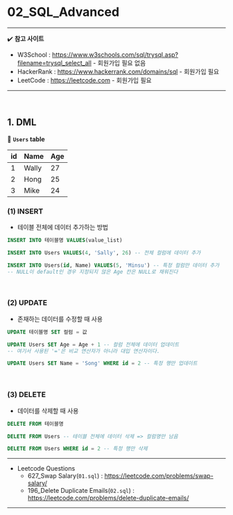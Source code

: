 # 02_SQL_Advanced

---

:heavy_check_mark: <b>참고 사이트</b>

- W3School : https://www.w3schools.com/sql/trysql.asp?filename=trysql_select_all - 회원가입 필요 없음
- HackerRank : https://www.hackerrank.com/domains/sql - 회원가입 필요
- LeetCode : https://leetcode.com - 회원가입 필요

---

<br>

## 1. DML

:bookmark_tabs: <b>`Users` table</b>

| id   | Name  | Age  |
| ---- | ----- | ---- |
| 1    | Wally | 27   |
| 2    | Hong  | 25   |
| 3    | Mike  | 24   |

### (1) INSERT

- 테이블 전체에 데이터 추가하는 방법

```sql
INSERT INTO 테이블명 VALUES(value_list)
```

```sql
INSERT INTO Users VALUES(4, 'Sally', 26) -- 전체 컬럼에 데이터 추가
```

```sql
INSERT INTO Users(id, Name) VALUES(5, 'Minsu') -- 특정 컬럼만 데이터 추가
-- NULL이 default인 경우 지정되지 않은 Age 칸은 NULL로 채워진다
```

<br>

### (2) UPDATE

- 존재하는 데이터를 수정할 때 사용

```SQL
UPDATE 테이블명 SET 컬럼 = 값
```

```SQL
UPDATE Users SET Age = Age + 1 -- 컬럼 전체에 데이터 업데이트
-- 여기서 사용된 '='은 비교 연산자가 아니라 대입 연산자이다.
```

```sql
UPDATE Users SET Name = 'Song' WHERE id = 2 -- 특정 행만 업데이트
```

<br>

### (3) DELETE

- 데이터를 삭제할 때 사용

```SQL
DELETE FROM 테이블명
```

```SQL
DELETE FROM Users -- 테이블 전체에 데이터 삭제 => 컬럼명만 남음
```

```sql
DELETE FROM Users WHERE id = 2 -- 특정 행만 삭제
```

---

- Leetcode Questions
  - 627_Swap Salary(`01.sql`) : https://leetcode.com/problems/swap-salary/
  - 196_Delete Duplicate Emails(`02.sql`) : https://leetcode.com/problems/delete-duplicate-emails/

---

<br>

